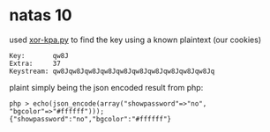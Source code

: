 # natas 10
used [xor-kpa.py](https://blog.didierstevens.com/2016/01/01/xor-known-plaintext-attack/) to find the key using a known plaintext (our cookies)

```$ ./xor-kpa.py ciphert plaint
Key:       qw8J
Extra:     37
Keystream: qw8Jqw8Jqw8Jqw8Jqw8Jqw8Jqw8Jqw8Jqw8Jqw8Jq
```

plaint simply being the json encoded result from php:

``` $ php -a
php > echo(json_encode(array("showpassword"=>"no", "bgcolor"=>"#ffffff")));
{"showpassword":"no","bgcolor":"#ffffff"}
```
